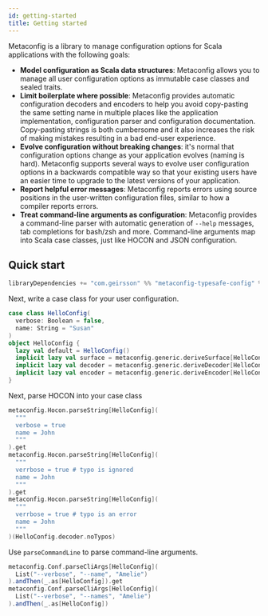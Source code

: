 ```yaml
---
id: getting-started
title: Getting started
---
```


Metaconfig is a library to manage configuration options for Scala applications
with the following goals:

- **Model configuration as Scala data structures**: Metaconfig allows you to
  manage all user configuration options as immutable case classes and sealed
  traits.
- **Limit boilerplate where possible**: Metaconfig provides automatic
  configuration decoders and encoders to help you avoid copy-pasting the same
  setting name in multiple places like the application implementation,
  configuration parser and configuration documentation. Copy-pasting strings is
  both cumbersome and it also increases the risk of making mistakes resulting in
  a bad end-user experience.
- **Evolve configuration without breaking changes**: it's normal that
  configuration options change as your application evolves (naming is hard).
  Metaconfig supports several ways to evolve user configuration options in a
  backwards compatible way so that your existing users have an easier time to
  upgrade to the latest versions of your application.
- **Report helpful error messages**: Metaconfig reports errors using source
  positions in the user-written configuration files, similar to how a compiler
  reports errors.
- **Treat command-line arguments as configuration**: Metaconfig provides a
  command-line parser with automatic generation of `--help` messages, tab
  completions for bash/zsh and more. Command-line arguments map into Scala case
  classes, just like HOCON and JSON configuration.

## Quick start

```scala
libraryDependencies += "com.geirsson" %% "metaconfig-typesafe-config" % "@VERSION@"
```

Next, write a case class for your user configuration.

```scala mdoc
case class HelloConfig(
  verbose: Boolean = false,
  name: String = "Susan"
)
object HelloConfig {
  lazy val default = HelloConfig()
  implicit lazy val surface = metaconfig.generic.deriveSurface[HelloConfig]
  implicit lazy val decoder = metaconfig.generic.deriveDecoder[HelloConfig](default)
  implicit lazy val encoder = metaconfig.generic.deriveEncoder[HelloConfig]
}
```

Next, parse HOCON into your case class

```scala mdoc
metaconfig.Hocon.parseString[HelloConfig](
  """
  verbose = true
  name = John
  """
).get
metaconfig.Hocon.parseString[HelloConfig](
  """
  verrbose = true # typo is ignored
  name = John
  """
).get
metaconfig.Hocon.parseString[HelloConfig](
  """
  verrbose = true # typo is an error
  name = John
  """
)(HelloConfig.decoder.noTypos)
```

Use `parseCommandLine` to parse command-line arguments.

```scala mdoc
metaconfig.Conf.parseCliArgs[HelloConfig](
  List("--verbose", "--name", "Amelie")
).andThen(_.as[HelloConfig]).get
metaconfig.Conf.parseCliArgs[HelloConfig](
  List("--verbose", "--names", "Amelie")
).andThen(_.as[HelloConfig])
```
